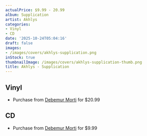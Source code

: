 ```yaml
---
actualPrice: $9.99 - 20.99
album: Supplication
artist: Akhlys
categories:
- Vinyl
- CD
date: '2025-10-24T05:04:16'
draft: false
images:
- /images/covers/akhlys-supplication.png
inStock: true
thumbnailImage: /images/covers/akhlys-supplication-thumb.png
title: Akhlys - Supplication
---
```


## Vinyl
* Purchase from [Debemur Morti](https://debemurmorti.aisamerch.com/item/206399) for $20.99
## CD
* Purchase from [Debemur Morti](https://debemurmorti.aisamerch.com/item/206401) for $9.99
